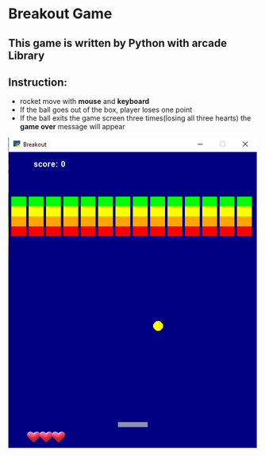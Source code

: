 # Breakout Game
This game is written by **Python** with **arcade**[]() Library
---
## Instruction:
- rocket move with **mouse** and **keyboard**
- If the ball goes out of the box, player loses one point
- If the ball exits the game screen three times(losing all three hearts)
the **game over** message will appear

![](1.png)

